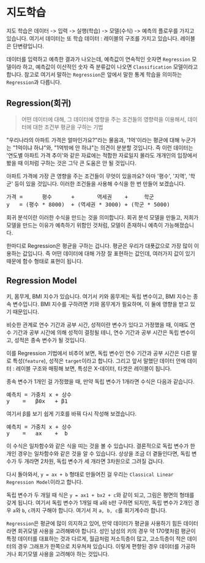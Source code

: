 # 지도학습

지도 학습은 데이터 -> 입력 -> 실행(학습) -> 모델(수식) -> 예측의 플로우를 가지고 있습니다. 여기서 데이터는 또 학습 데이터 : 레이블의 구조를 가지고 있습니다. 레이블은 단변량입니다.

데이터를 입력하고 예측한 결과가 나오는데, 예측값이 연속적인 숫자면 <code>Regression</code> 모델이라 하고, 예측값이 이산적인 숫자 즉 분류값이 나오면 <code>Classification</code> 모델이라고 합니다. 참고로 여기서 말하는 <code>Regression</code>은 앞에서 말한 통계 학습을 의미하는 <code>Regression</code>과 다릅니다.

## Regression(회귀)
> 어떤 데이터에 대해, 그 데이터에 영향을 주는 조건들의 영향력을 이용해서, 데이터에 대한 조건부 평균을 구하는 기법

"우리나라의 아파트 가격은 얼마인가요?"라는 물음과, '1억'이라는 평균에 대해 누군가는 "1억이냐 하냐"와, "1억밖에 안 하냐"는 의견이 분분할 것입니다. 즉 이런 데이터는 '연도별 아파트 가격 추이'와 같은 자료에는 적합한 자료일지 몰라도 개개인의 입장에서 봤을 때 이처럼 구하는 것은 그닥 큰 도움은 안 될 것입니다.

아파트 가격에 가장 큰 영향을 주는 조건들이 무엇이 있을까요? 아마 '평수', '지역', '학군' 등이 있을 것입니다. 이러한 조건들을 사용해 수식을 한 번 만들어 보겠습니다.

<pre>
가격 =      평수      +       역세권    +     학군
y   = (평수 * 8000)  + (역세권 * 3000) + (학군 * 5000)
</pre>

회귀 분석이란 이러한 수식을 만드는 것을 의미합니다. 회귀 분석 모델을 만들고, 저희가 모델을 만드는 이유가 예측하기 위함인 것처럼, 모델이 존재하니 예측이 가능해졌습니다.

한마디로 Regression은 평균을 구하는 겁니다. 평균은 우리가 대푯값으로 가장 많이 이용하는 값입니다. 즉 어떤 데이터에 대해 가장 잘 표현하는 값인데, 여러가지 값이 있기 때문에 함수 형태로 표현이 됩니다.

## Regression Model

키, 몸무게, BMI 지수가 있습니다. 여기서 키와 몸무게는 독립 변수이고, BMI 지수는 종속 변수입니다. BMI 지수를 구하려면 키와 몸무게가 필요하며, 이 둘에 영향을 받고 있기 때문입니다.

비슷한 관계로 연수 기간과 공부 시간, 성적이란 변수가 있다고 가정했을 때, 이때도 연수 기간과 공부 시간에 의해 성적이 결정될 테니, 연수 기간과 공부 시간은 독립 변수이고, 성적은 종속 변수가 될 것입니다.

이를 Regression 기법에서 비추어 보면, 독립 변수인 연수 기간과 공부 시간은 다른 말로 특성(<code>feature</code>), 성적은 <code>target</code>이라고 합니다. 그리고 앞서 말했단 데이터 안에 데이터 : 레이블 구조와 매핑해 보면, 특성은 X-데이터, 타겟은 레이블이 됩니다.

종속 변수가 1개인 걸 가정했을 때, 만약 독립 변수가 1개라면 수식은 다음과 같습니다.

<pre>
예측치 = 가중치 x + 상수
y    =   β0x   + β1
</pre>

여기서 β를 보기 쉽게 기호를 바꿔 다시 작성해 보겠습니다.

<pre>
예측치 = 가중치 x + 상수
y    =   ax    +  b
</pre>

이 수식은 일차함수와 같은 식을 띠는 것을 볼 수 있습니다. 결론적으로 독립 변수가 한 개인 경우는 일차함수와 같은 것을 알 수 있습니다. 상상을 조금 더 곁들인다면, 독립 변수가 두 개라면 2차원, 독립 변수가 세 개라면 3차원으로 그려질 겁니다.

다시 돌아와서, <code>y = ax + b</code> 형태로 만들어진 걸 우리는 <code>Classical Linear Regression Model</code>이라고 합니다. 

독립 변수가 두 개일 때 식은 <code>y = ax1 + bx2 + c</code>와 같이 되고, 그림은 평면의 형태를 갖게 됩니다. 여기서 독립 변수가 1개일 때 <code>a</code>와 <code>b</code>만 구하면 되지만, 독립 변수가 2개인 경우 <code>a</code>와 <code>b</code>, <code>c</code>까지 구해야 합니다. 여기서 저 <code>a, b, c</code>를 회기계수라 합니다.

<code>Regression</code>은 평균에 많이 의지하고 있어, 만약 데이터가 평균을 사용하기 힘든 데이터라면 회귀모델 사용을 고려해봐야 합니다. 성인 남성의 키의 경우 약 170몇처럼 평균이 특정 데이터를 대표하는 것과 다르게, 월급처럼 저소득층이 많고, 고소득층이 적은 데이터의 경우 그래프가 한쪽으로 치우쳐져 있습니다. 이렇게 편향된 경우 데이터를 가공하거나 회기모델 사용을 고려해야 하는 것입니다.

